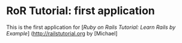 # RoR Tutorial: first application

This is the first application for [*Ruby on Rails Tutorial: Learn Rails by Example*] (http://railstutorial.org by [Michael]